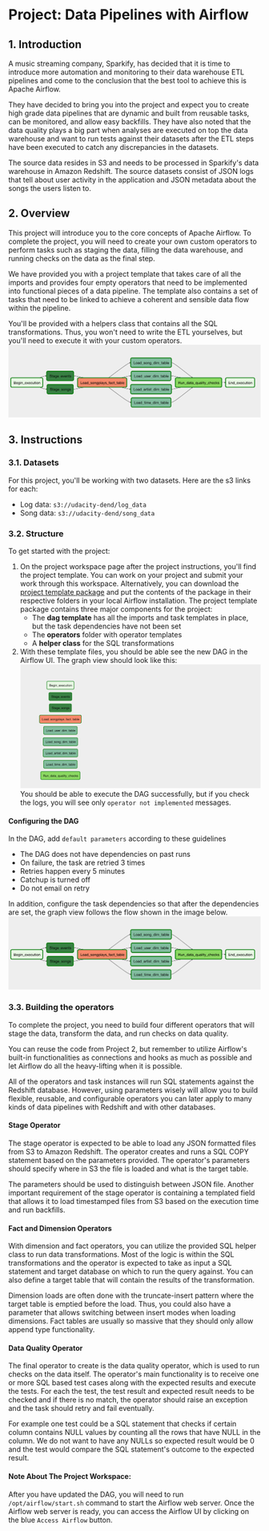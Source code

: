 
# Project: Data Pipelines with Airflow
## 1.  Introduction

A music streaming company, Sparkify, has decided that it is time to introduce more automation and monitoring to their data warehouse ETL pipelines and come to the conclusion that the best tool to achieve this is Apache Airflow.

They have decided to bring you into the project and expect you to create high grade data pipelines that are dynamic and built from reusable tasks, can be monitored, and allow easy backfills. They have also noted that the data quality plays a big part when analyses are executed on top the data warehouse and want to run tests against their datasets after the ETL steps have been executed to catch any discrepancies in the datasets.

The source data resides in S3 and needs to be processed in Sparkify's data warehouse in Amazon Redshift. The source datasets consist of JSON logs that tell about user activity in the application and JSON metadata about the songs the users listen to.

## 2. Overview
This project will introduce you to the core concepts of Apache Airflow. To complete the project, you will need to create your own custom operators to perform tasks such as staging the data, filling the data warehouse, and running checks on the data as the final step.

We have provided you with a project template that takes care of all the imports and provides four empty operators that need to be implemented into functional pieces of a data pipeline. The template also contains a set of tasks that need to be linked to achieve a coherent and sensible data flow within the pipeline.

You'll be provided with a helpers class that contains all the SQL transformations. Thus, you won't need to write the ETL yourselves, but you'll need to execute it with your custom operators.
![dag](dag.png)

## 3. Instructions
### 3.1. Datasets
For this project, you'll be working with two datasets. Here are the s3 links for each:

-   Log data:  `s3://udacity-dend/log_data`
-   Song data:  `s3://udacity-dend/song_data`

### 3.2. Structure
To get started with the project:

1.  On the project workspace page after the project instructions, you'll find the project template. You can work on your project and submit your work through this workspace. Alternatively, you can download the  [project template package](https://s3.amazonaws.com/video.udacity-data.com/topher/2019/February/5c6058dc_project-template/project-template.zip)  and put the contents of the package in their respective folders in your local Airflow installation. The project template package contains three major components for the project:
    -   The  **dag template**  has all the imports and task templates in place, but the task dependencies have not been set
    -   The  **operators**  folder with operator templates
    -   A  **helper class**  for the SQL transformations
2.  With these template files, you should be able see the new DAG in the Airflow UI. The graph view should look like this:
 ![airflow_ui](airflow_ui.png)
 You should be able to execute the DAG successfully, but if you check the logs, you will see only `operator not implemented` messages.
#### Configuring the DAG
In the DAG, add  `default parameters`  according to these guidelines

-   The DAG does not have dependencies on past runs
-   On failure, the task are retried 3 times
-   Retries happen every 5 minutes
-   Catchup is turned off
-   Do not email on retry

In addition, configure the task dependencies so that after the dependencies are set, the graph view follows the flow shown in the image below.
 ![task_dependencies](task_dependencies.png)
 ### 3.3. Building the operators
 To complete the project, you need to build four different operators that will stage the data, transform the data, and run checks on data quality.

You can reuse the code from Project 2, but remember to utilize Airflow's built-in functionalities as connections and hooks as much as possible and let Airflow do all the heavy-lifting when it is possible.

All of the operators and task instances will run SQL statements against the Redshift database. However, using parameters wisely will allow you to build flexible, reusable, and configurable operators you can later apply to many kinds of data pipelines with Redshift and with other databases.
#### Stage Operator
The stage operator is expected to be able to load any JSON formatted files from S3 to Amazon Redshift. The operator creates and runs a SQL COPY statement based on the parameters provided. The operator's parameters should specify where in S3 the file is loaded and what is the target table.

The parameters should be used to distinguish between JSON file. Another important requirement of the stage operator is containing a templated field that allows it to load timestamped files from S3 based on the execution time and run backfills.
#### Fact and Dimension Operators

With dimension and fact operators, you can utilize the provided SQL helper class to run data transformations. Most of the logic is within the SQL transformations and the operator is expected to take as input a SQL statement and target database on which to run the query against. You can also define a target table that will contain the results of the transformation.

Dimension loads are often done with the truncate-insert pattern where the target table is emptied before the load. Thus, you could also have a parameter that allows switching between insert modes when loading dimensions. Fact tables are usually so massive that they should only allow append type functionality.

#### Data Quality Operator

The final operator to create is the data quality operator, which is used to run checks on the data itself. The operator's main functionality is to receive one or more SQL based test cases along with the expected results and execute the tests. For each the test, the test result and expected result needs to be checked and if there is no match, the operator should raise an exception and the task should retry and fail eventually.

For example one test could be a SQL statement that checks if certain column contains NULL values by counting all the rows that have NULL in the column. We do not want to have any NULLs so expected result would be 0 and the test would compare the SQL statement's outcome to the expected result.

#### Note About The Project Workspace:

After you have updated the DAG, you will need to run  `/opt/airflow/start.sh`  command to start the Airflow web server. Once the Airflow web server is ready, you can access the Airflow UI by clicking on the blue  `Access Airflow`  button.